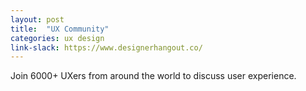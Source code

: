```yaml
---
layout: post
title:  "UX Community"
categories: ux design
link-slack: https://www.designerhangout.co/
---
```

Join 6000+ UXers from around the world to discuss user experience.
